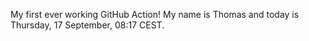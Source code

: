 My first ever working GitHub Action!
My name is Thomas and today is Thursday, 17 September, 08:17 CEST. 
